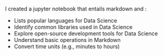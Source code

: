 I created a jupyter notebook that entails markdown and :
- Lists popular languages for Data Science
- Identify common libraries used in Data Science
- Explore open-source development tools for Data Science
- Understand basic operations in Markdown
- Convert time units (e.g., minutes to hours)
